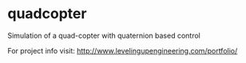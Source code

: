 # quadcopter
Simulation of a quad-copter with quaternion based control 

For project info visit:
http://www.levelingupengineering.com/portfolio/
